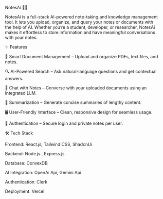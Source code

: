 NotesAi 📝🤖

NotesAi is a full-stack AI-powered note-taking and knowledge management tool. It lets you upload, organize, and query your notes or documents with the help of AI. Whether you’re a student, developer, or researcher, NotesAi makes it effortless to store information and have meaningful conversations with your notes.



✨ Features

📂 Smart Document Management – Upload and organize PDFs, text files, and notes.

🔍 AI-Powered Search – Ask natural-language questions and get contextual answers.

💬 Chat with Notes – Converse with your uploaded documents using an integrated LLM.

🧠 Summarization – Generate concise summaries of lengthy content.

🖥 User-Friendly Interface – Clean, responsive design for seamless usage.

🔐 Authentication – Secure login and private notes per user.




🛠 Tech Stack

Frontend: React.js, Tailwind CSS, ShadcnUi 

Backend: Node.js , Express.js 

Database: ConvexDB

AI Integration: OpenAi Api, Gemini Api

Authentication: Clerk

Deployment: Vercel


